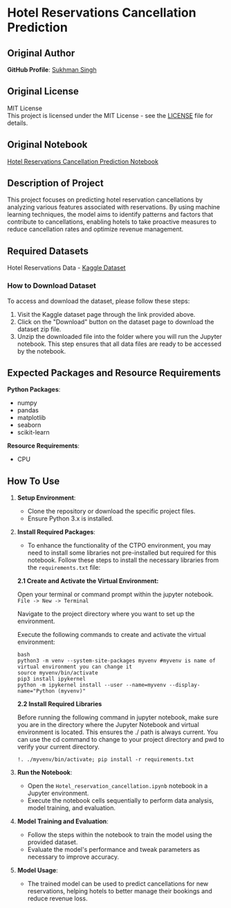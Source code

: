 # Hotel Reservations Cancellation Prediction

## Original Author

**GitHub Profile**: [Sukhman Singh](https://github.com/SUKHMAN-SINGH-1612)

## Original License

MIT License  
This project is licensed under the MIT License - see the [LICENSE](https://github.com/SUKHMAN-SINGH-1612/Data-Science-Projects/blob/main/LICENSE) file for details.

## Original Notebook

[Hotel Reservations Cancellation Prediction Notebook](https://github.com/SUKHMAN-SINGH-1612/Data-Science-Projects/blob/main/Hotel%20Reservations%20Cancellation%20Prediction/Hotel%20Reservations%20Cancelation%20Prediction.ipynb)

## Description of Project

This project focuses on predicting hotel reservation cancellations by analyzing various features associated with reservations. By using machine learning techniques, the model aims to identify patterns and factors that contribute to cancellations, enabling hotels to take proactive measures to reduce cancellation rates and optimize revenue management.

## Required Datasets

Hotel Reservations Data - [Kaggle Dataset](https://www.kaggle.com/datasets/ahsan81/hotel-reservations-classification-dataset)

### How to Download Dataset

To access and download the dataset, please follow these steps:

1. Visit the Kaggle dataset page through the link provided above.
2. Click on the "Download" button on the dataset page to download the dataset zip file.
3. Unzip the downloaded file into the folder where you will run the Jupyter notebook. This step ensures that all data files are ready to be accessed by the notebook.

## Expected Packages and Resource Requirements

**Python Packages**:
- numpy
- pandas
- matplotlib
- seaborn
- scikit-learn

**Resource Requirements**:
- CPU

## How To Use

1. **Setup Environment**:
   - Clone the repository or download the specific project files.
   - Ensure Python 3.x is installed.


2. **Install Required Packages**:

   - To enhance the functionality of the CTPO environment, you may need to install some libraries not pre-installed but required for this notebook. Follow these steps to install the necessary libraries from the `requirements.txt` file:

   **2.1 Create and Activate the Virtual Environment:**
   
   Open your terminal or command prompt within the jupyter notebook. `File -> New -> Terminal`
   
   Navigate to the project directory where you want to set up the environment.
   
   Execute the following commands to create and activate the virtual environment:
   
   ```
   bash
   python3 -m venv --system-site-packages myvenv #myvenv is name of virtual environment you can change it
   source myvenv/bin/activate
   pip3 install ipykernel
   python -m ipykernel install --user --name=myvenv --display-name="Python (myvenv)"
   ```
   **2.2 Install Required Libraries**
   
   Before running the following command in jupyter notebook, make sure you are in the directory where the Jupyter Notebook and virtual environment is located. This ensures the ./ path is always current. You can use the cd command to change to your project directory and pwd to verify your current directory.
   
   ```
   !. ./myvenv/bin/activate; pip install -r requirements.txt
   ```

3. **Run the Notebook**:
   - Open the `Hotel_reservation_cancellation.ipynb` notebook in a Jupyter environment.
   - Execute the notebook cells sequentially to perform data analysis, model training, and evaluation.

4. **Model Training and Evaluation**:
   - Follow the steps within the notebook to train the model using the provided dataset.
   - Evaluate the model's performance and tweak parameters as necessary to improve accuracy.

5. **Model Usage**:
   - The trained model can be used to predict cancellations for new reservations, helping hotels to better manage their bookings and reduce revenue loss.


